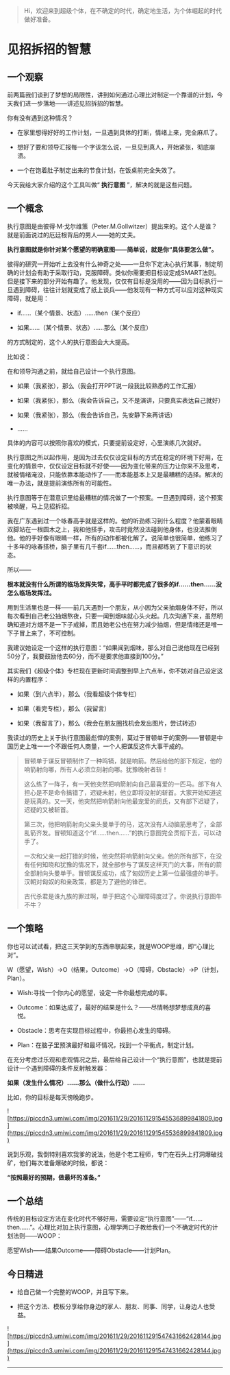 > Hi，欢迎来到超级个体，在不确定的时代，确定地生活，为个体崛起的时代做好准备。

# 见招拆招的智慧

## 一个观察

前两篇我们谈到了梦想的局限性，讲到如何通过心理比对制定一个靠谱的计划，今天我们进一步落地——讲述见招拆招的智慧。

你有没有遇到这种情况？

* 在家里想得好好的工作计划，一旦遇到具体的打断，情绪上来，完全麻爪了。

* 想好了要和领导汇报每一个字该怎么说，一旦见到真人，开始紧张，彻底崩溃。

* 一个在饱着肚子制定出来的节食计划，在饭桌前完全失效了。

今天我给大家介绍的这个工具叫做“ **执行意图** ”，解决的就是这些问题。

## 一个概念

执行意图是由彼得·M·戈尔维策（Peter.M.Gollwitzer）提出来的。这个人是谁？就是前面说过的厄廷根背后的男人——她的丈夫。

 **执行意图就是你针对某个愿望的明确意图——简单说，就是你“具体要怎么做”。**

彼得的研究一开始听上去没有什么神奇之处——一旦你下定决心执行某事，制定明确的计划会有助于采取行动，克服障碍。类似你需要把目标设定成SMART法则。但是接下来的部分开始有趣了。他发现，仅仅有目标是没用的——因为目标执行一旦遇到障碍，往往计划就变成了纸上谈兵——他发现有一种方式可以应对这种现实障碍，就是用：

* if……（某个情景、状态）……then（某个反应）

* 如果……（某个情景、状态）……那么（某个反应）

的方式制定的，这个人的执行意图会大大提高。

比如说：

在和领导沟通之前，就给自己设计一个执行意图。

* 如果（我紧张），那么（我会打开PPT说一段我比较熟悉的工作汇报）

* 如果（我紧张），那么（我会告诉自己，又不是演讲，只要真实表达自己就好）

* 如果（我紧张），那么（我会告诉自己，先安静下来再讲话）

* ……

具体的内容可以按照你喜欢的模式，只要提前设定好，心里演练几次就好。

执行意图之所以起作用，是因为过去仅仅设定目标的方式在稳定的环境下好用，在变化的情景中，仅仅设定目标就不好使——因为变化带来的压力让你来不及思考，就被情绪淹没，只能依靠本能动作了——而本能基本上又是最糟糕的选择。解决的唯一办法，就是提前演练所有的可能性。

执行意图等于在潜意识里给最糟糕的情况做了一个预案。一旦遇到障碍，这个预案被唤醒，马上见招拆招。

我在广东遇到过一个咏春高手就是这样的。他的听劲练习到什么程度？他蒙着眼睛双脚站在一根圆木之上，我和他搭手，攻击时竟然没法碰到他身体，也没法推倒他。他的手好像有眼睛一样，所有的动作都被化解了。说简单也很简单，他练习了十多年的咏春搭桥，脑子里有几千套if……then……，而且都练到了下意识的状态。

所以——

 **根本就没有什么所谓的临场发挥失常，高手平时都完成了很多的if……then……没怎么临场发挥过。**

用到生活里也是一样——前几天遇到一个朋友，从小因为父亲抽烟身体不好，所以每次看到自己老公抽烟熬夜，只要一闻到烟味就心头火起。几次沟通下来，虽然明确知道对方烟不是一下子戒掉，而且她老公也在努力减少抽烟，但是情绪还是噌一下子冒上来了，不可控制。

我建议她设定一个这样的执行意图：“如果闻到烟味，那么对自己说他现在已经到50分了，我要鼓励他去60分，而不是要求他直接到100分。”

其实我们《超级个体》专栏现在更新时间调整到早上六点半，你不妨对自己设定这样的内置程序：

* 如果（到六点半），那么（我看超级个体专栏）

* 如果（看完专栏），那么（我留言）

* 如果（我留言了），那么（我会在朋友圈找机会发出图片，尝试转述）

我读过的历史上关于执行意图最彪悍的案例，莫过于冒顿单于的案例——冒顿是中国历史上唯一一个不跟任何人商量，一个人把谋反这件大事干成的。

> 冒顿单于谋反冒顿制作了一种鸣镝，就是响箭。然后给他的部下规定，他的响箭射向哪，所有人必须立刻射向哪。犹豫晚射者斩！
> 
> 这么练了一阵子，有一天他突然把响箭射向自己最喜爱的一匹马。部下有人担心是不是命令搞错了，迟疑未射，他立即将没射的斩首。大家开始知道这是玩真的。又一天，他突然把响箭射向他最宠爱的阏氏，又有部下迟疑了，迟疑的又被斩首。 
> 
> 第三次，他把响箭射向父亲头曼单于的马，这次没有人动脑筋思考了，全部乱箭齐发。冒顿知道这个“if……then……”的执行意图完全贯彻下去，可以动手了。
> 
> 一次和父亲一起打猎的时候，他突然将响箭射向父亲。他的所有部下，在没有任何知晓和犹豫的情况下，就全部参与了谋反这样灭门的大事，所有的箭全部射向头曼单于。冒顿谋反成功，成了匈奴历史上第一位最强盛的单于。汉朝对匈奴的和亲政策，都是为了避他的锋芒。
> 
> 古代杀君是诛九族的罪过啊，单于把这个心理障碍度过了。你说执行意图牛不牛？

## 一个策略

你也可以试试看，把这三天学到的东西串联起来，就是WOOP思维，即“心理比对”。

W（愿望，Wish）→O（结果，Outcome）→O（障碍，Obstacle）→P（计划，Plan）。

* Wish:寻找一个你内心的愿望，设定一件你最想完成的事。

* Outcome：如果达成了，最好的结果是什么？——尽情畅想梦想成真的喜悦。

* Obstacle：思考在实现目标过程中，你最担心发生的障碍。

* Plan：在脑子里预演最好和最坏情况，找到一个平衡点，制定计划。

在充分考虑过乐观和悲观情况之后，最后给自己设计一个“执行意图”，也就是提前设计一个遇到障碍的条件反射触发器：

 **如果（发生什么情况）……那么（做什么行动）……**

比如，你的目标是每天傍晚跑步。

![https://piccdn3.umiwi.com/img/201611/29/201611291545536899841809.jpg](https://piccdn3.umiwi.com/img/201611/29/201611291545536899841809.jpg)

说到乐观，我倒特别喜欢我爹的说法，他是个老工程师，专门在石头上打洞爆破找矿，他们每次准备爆破的时候，都说：

 **“按照最好的预期，做最坏的准备。”**

##  一个总结

传统的目标设定方法在变化时代不够好用，需要设定“执行意图”——“if……then……”。心理比对加上执行意图，心理学两口子教给我们一个不确定时代的计划法则——WOOP：

愿望Wish——结果Outcome——障碍Obstacle——计划Plan。

## 今日精进

* 给自己做一个完整的WOOP，并且写下来。

* 把这个方法、模板分享给你身边的家人、朋友、同事、同学，让身边人也受益。

![https://piccdn3.umiwi.com/img/201611/29/201611291547431662428144.jpg](https://piccdn3.umiwi.com/img/201611/29/201611291547431662428144.jpg)

---
